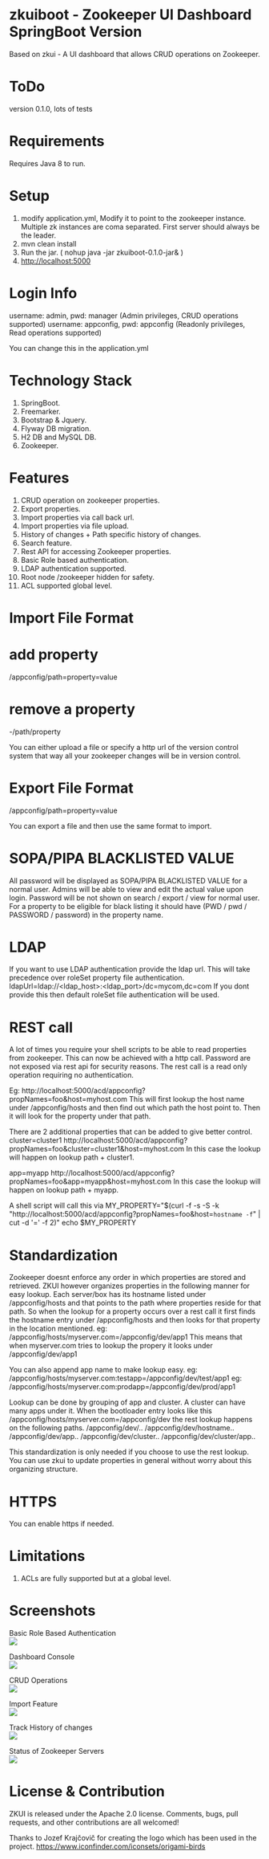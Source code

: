 zkuiboot - Zookeeper UI Dashboard SpringBoot Version
====================
Based on zkui - A UI dashboard that allows CRUD operations on Zookeeper.

ToDo
====================
version 0.1.0, lots of tests

Requirements
====================
Requires Java 8 to run.

Setup
====================
1. modify application.yml, Modify it to point to the zookeeper instance. Multiple zk instances are coma separated. First server should always be the leader.
2. mvn clean install
3. Run the jar. ( nohup java -jar zkuiboot-0.1.0-jar& )
4. <a href="http://localhost:5000">http://localhost:5000</a> 

Login Info
====================
username: admin, pwd: manager (Admin privileges, CRUD operations supported)
username: appconfig, pwd: appconfig (Readonly privileges, Read operations supported)

You can change this in the application.yml

Technology Stack
====================
1. SpringBoot.
2. Freemarker.
3. Bootstrap & Jquery.
4. Flyway DB migration.
5. H2 DB and MySQL DB.
6. Zookeeper.

Features
====================
1. CRUD operation on zookeeper properties.
2. Export properties.
3. Import properties via call back url.
4. Import properties via file upload.
5. History of changes + Path specific history of changes.
6. Search feature.
7. Rest API for accessing Zookeeper properties.
8. Basic Role based authentication.
9. LDAP authentication supported.
10. Root node /zookeeper hidden for safety.
11. ACL supported global level.

Import File Format
====================
# add property
/appconfig/path=property=value
# remove a property
-/path/property

You can either upload a file or specify a http url of the version control system that way all your zookeeper changes will be in version control. 

Export File Format
====================
/appconfig/path=property=value

You can export a file and then use the same format to import.

SOPA/PIPA BLACKLISTED VALUE
====================
All password will be displayed as SOPA/PIPA BLACKLISTED VALUE for a normal user. Admins will be able to view and edit the actual value upon login.
Password will be not shown on search / export / view for normal user.
For a property to be eligible for black listing it should have (PWD / pwd / PASSWORD / password) in the property name.

LDAP
====================
If you want to use LDAP authentication provide the ldap url. This will take precedence over roleSet property file authentication.
ldapUrl=ldap://<ldap_host>:<ldap_port>/dc=mycom,dc=com
If you dont provide this then default roleSet file authentication will be used.

REST call
====================
A lot of times you require your shell scripts to be able to read properties from zookeeper. This can now be achieved with a http call. Password are not exposed via rest api for security reasons. The rest call is a read only operation requiring no authentication.

Eg:
http://localhost:5000/acd/appconfig?propNames=foo&host=myhost.com
This will first lookup the host name under /appconfig/hosts and then find out which path the host point to. Then it will look for the property under that path.

There are 2 additional properties that can be added to give better control.
cluster=cluster1
http://localhost:5000/acd/appconfig?propNames=foo&cluster=cluster1&host=myhost.com
In this case the lookup will happen on lookup path + cluster1.

app=myapp
http://localhost:5000/acd/appconfig?propNames=foo&app=myapp&host=myhost.com
In this case the lookup will happen on lookup path + myapp.

A shell script will call this via
MY_PROPERTY="$(curl -f -s -S -k "http://localhost:5000/acd/appconfig?propNames=foo&host=`hostname -f`" | cut -d '=' -f 2)"
echo $MY_PROPERTY

Standardization
====================
Zookeeper doesnt enforce any order in which properties are stored and retrieved. ZKUI however organizes properties in the following manner for easy lookup.
Each server/box has its hostname listed under /appconfig/hosts and that points to the path where properties reside for that path. So when the lookup for a property occurs over a rest call it first finds the hostname entry under /appconfig/hosts and then looks for that property in the location mentioned.
eg: /appconfig/hosts/myserver.com=/appconfig/dev/app1 
This means that when myserver.com tries to lookup the propery it looks under /appconfig/dev/app1

You can also append app name to make lookup easy.
eg: /appconfig/hosts/myserver.com:testapp=/appconfig/dev/test/app1 
eg: /appconfig/hosts/myserver.com:prodapp=/appconfig/dev/prod/app1

Lookup can be done by grouping of app and cluster. A cluster can have many apps under it. When the bootloader entry looks like this /appconfig/hosts/myserver.com=/appconfig/dev the rest lookup happens on the following paths.
/appconfig/dev/..
/appconfig/dev/hostname..
/appconfig/dev/app..
/appconfig/dev/cluster..
/appconfig/dev/cluster/app..

This standardization is only needed if you choose to use the rest lookup. You can use zkui to update properties in general without worry about this organizing structure.

HTTPS
====================
You can enable https if needed. 


Limitations
====================
1. ACLs are fully supported but at a global level.

Screenshots
====================
Basic Role Based Authentication
<br/>
<img src="https://raw.github.com/DeemOpen/zkui/master/images/zkui-0.png"/>
<br/>

Dashboard Console
<br/>
<img src="https://raw.github.com/DeemOpen/zkui/master/images/zkui-1.png"/>
<br/>

CRUD Operations
<br/>
<img src="https://raw.github.com/DeemOpen/zkui/master/images/zkui-2.png"/>
<br/>

Import Feature
<br/>
<img src="https://raw.github.com/DeemOpen/zkui/master/images/zkui-3.png"/>
<br/>

Track History of changes
<br/>
<img src="https://raw.github.com/DeemOpen/zkui/master/images/zkui-4.png"/>
<br/>

Status of Zookeeper Servers
<br/>
<img src="https://raw.github.com/DeemOpen/zkui/master/images/zkui-5.png"/>
<br/>

License & Contribution
====================

ZKUI is released under the Apache 2.0 license. Comments, bugs, pull requests, and other contributions are all welcomed!

Thanks to Jozef Krajčovič for creating the logo which has been used in the project.
https://www.iconfinder.com/iconsets/origami-birds
